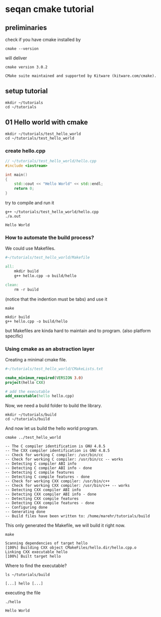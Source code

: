 # seqan cmake tutorial

## preliminaries

check if you have cmake installed by
```console
cmake --version
```
will deliver
```terminal
cmake version 3.0.2

CMake suite maintained and supported by Kitware (kitware.com/cmake).
```

## setup tutorial

```console
mkdir ~/tutorials
cd ~/tutorials
```

## 01 Hello world with cmake

```console
mkdir ~/tutorials/test_hello_world
cd ~/tutorials/test_hello_world
```

### create hello.cpp

```c++
// ~/tutorials/test_hello_world/hello.cpp
#include <iostream>

int main()
{
    std::cout << "Hello World" << std::endl;
    return 0;
}
```

try to compile and run it

```console
g++ ~/tutorials/test_hello_world/hello.cpp
./a.out
```

```terminal
Hello World
```

### How to automate the build process?

We could use Makefiles.

```makefile
#~/tutorials/test_hello_world/Makefile

all:
	mkdir build
	g++ hello.cpp -o build/hello

clean:
	rm -r build
```

(notice that the indention must be tabs) and use it

```console
make
```

```terminal
mkdir build
g++ hello.cpp -o build/hello
```

but Makefiles are kinda hard to maintain and to program. (also platform specific)

### Using cmake as an abstraction layer

Creating a minimal cmake file.

```cmake
#~/tutorials/test_hello_world/CMakeLists.txt

cmake_minimum_required(VERSION 3.0)
project(hello CXX)

# add the executable
add_executable(hello hello.cpp)
```

Now, we need a build folder to build the library.

```console
mkdir ~/tutorials/build
cd ~/tutorials/build
```

And now let us build the hello world program.

```console
cmake ../test_hello_world
```

```terminal
-- The C compiler identification is GNU 4.8.5
-- The CXX compiler identification is GNU 4.8.5
-- Check for working C compiler: /usr/bin/cc
-- Check for working C compiler: /usr/bin/cc -- works
-- Detecting C compiler ABI info
-- Detecting C compiler ABI info - done
-- Detecting C compile features
-- Detecting C compile features - done
-- Check for working CXX compiler: /usr/bin/c++
-- Check for working CXX compiler: /usr/bin/c++ -- works
-- Detecting CXX compiler ABI info
-- Detecting CXX compiler ABI info - done
-- Detecting CXX compile features
-- Detecting CXX compile features - done
-- Configuring done
-- Generating done
-- Build files have been written to: /home/marehr/tutorials/build
```

This only generated the Makefile, we will build it right now.

```console
make
```

```terminal
Scanning dependencies of target hello
[100%] Building CXX object CMakeFiles/hello.dir/hello.cpp.o
Linking CXX executable hello
[100%] Built target hello
```

Where to find the executable?

```console
ls ~/tutorials/build
```

```terminal
[...] hello [...]
```

executing the file

```console
./hello
```

```terminal
Hello World
```

